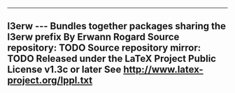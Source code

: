----------------------------------------------------------------
l3erw --- Bundles together packages sharing the l3erw prefix
By Erwann Rogard
Source repository: TODO
Source repository mirror: TODO
Released under the LaTeX Project Public License v1.3c or later
See http://www.latex-project.org/lppl.txt
----------------------------------------------------------------

